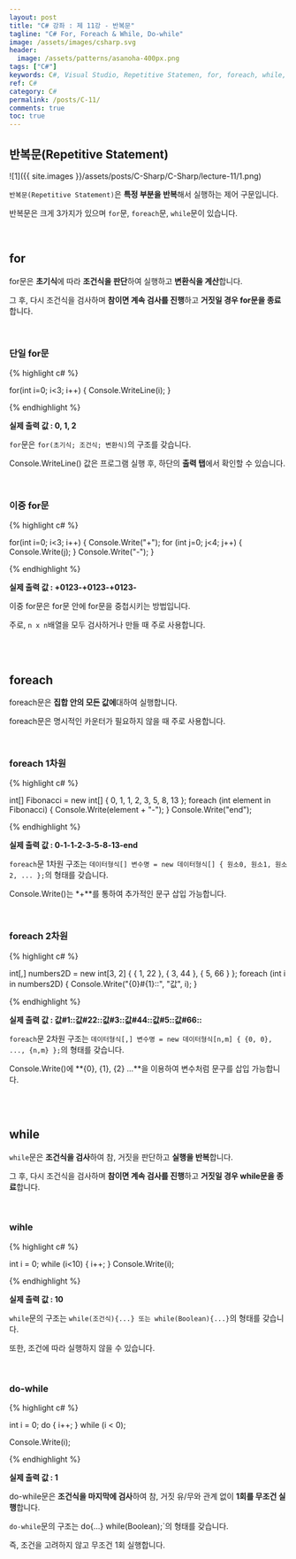 ```yaml
---
layout: post
title: "C# 강좌 : 제 11강 - 반복문"
tagline: "C# For, Foreach & While, Do-while"
image: /assets/images/csharp.svg
header:
  image: /assets/patterns/asanoha-400px.png
tags: ["C#"]
keywords: C#, Visual Studio, Repetitive Statemen, for, foreach, while, do-while
ref: C#
category: C#
permalink: /posts/C-11/
comments: true
toc: true
---
```


## 반복문(Repetitive Statement)

![1]({{ site.images }}/assets/posts/C-Sharp/C-Sharp/lecture-11/1.png)

`반복문(Repetitive Statement)`은 **특정 부분을 반복**해서 실행하는 제어 구문입니다.

반복문은 크게 3가지가 있으며 `for`문, `foreach`문, `while`문이 있습니다.

<br>

## for

for문은 **초기식**에 따라 **조건식을 판단**하여 실행하고 **변환식을 계산**합니다.

그 후, 다시 조건식을 검사하며 **참이면 계속 검사를 진행**하고 **거짓일 경우 for문을 종료**합니다.

<br>

### 단일 for문

{% highlight c# %}

for(int i=0; i<3; i++)
{
    Console.WriteLine(i);
}

{% endhighlight %}

**실제 출력 값 : 0, 1, 2**

`for`문은 `for(초기식; 조건식; 변환식)`의 구조를 갖습니다.

Console.WriteLine() 값은 프로그램 실행 후, 하단의 **출력 탭**에서 확인할 수 있습니다.

<br>

### 이중 for문

{% highlight c# %}

for(int i=0; i<3; i++)
{
    Console.Write("+");
    for (int j=0; j<4; j++)
    {
        Console.Write(j);
    }
    Console.Write("-");
}

{% endhighlight %}

**실제 출력 값 : +0123-+0123-+0123-**

이중 for문은 for문 안에 for문을 중첩시키는 방법입니다.

주로, `n x n`배열을 모두 검사하거나 만들 때 주로 사용합니다.

<br>
<br>

## foreach

foreach문은 **집합 안의 모든 값에**대하여 실행합니다.

foreach문은 명시적인 카운터가 필요하지 않을 때 주로 사용합니다.

<br>

### foreach 1차원

{% highlight c# %}

int[] Fibonacci = new int[] { 0, 1, 1, 2, 3, 5, 8, 13 };
foreach (int element in Fibonacci)
{
    Console.Write(element + "-");
}
Console.Write("end");

{% endhighlight %}

**실제 출력 값 : 0-1-1-2-3-5-8-13-end**

`foreach`문 1차원 구조는 `데이터형식[] 변수명 = new 데이터형식[] { 원소0, 원소1, 원소2, ... };`의 형태를 갖습니다.

Console.Write()는 *+**를 통하여 추가적인 문구 삽입 가능합니다.

<br>

### foreach 2차원

{% highlight c# %}

int[,] numbers2D = new int[3, 2] { { 1, 22 }, { 3, 44 }, { 5, 66 } };
foreach (int i in numbers2D)
{
    Console.Write("{0}#{1}::", "값", i);
}

{% endhighlight %}

**실제 출력 값 : 값#1::값#22::값#3::값#44::값#5::값#66::**

`foreach`문 2차원 구조는 `데이터형식[,] 변수명 = new 데이터형식[n,m] { {0, 0}, ..., {n,m} };`의 형태를 갖습니다.

Console.Write()에 **{0}, {1}, {2} ...**을 이용하여 변수처럼 문구를 삽입 가능합니다.

<br>
<br>

## while

`while`문은 **조건식을 검사**하여 참, 거짓을 판단하고 **실행을 반복**합니다.

그 후, 다시 조건식을 검사하며 **참이면 계속 검사를 진행**하고 **거짓일 경우 while문을 종료**합니다.

<br>

### wihle

{% highlight c# %}

int i = 0;
while (i<10)
{
    i++;
}
Console.Write(i);

{% endhighlight %}

**실제 출력 값 : 10**

`while`문의 구조는 `while(조건식){...} 또는 while(Boolean){...}`의 형태를 갖습니다.

또한, 조건에 따라 실행하지 않을 수 있습니다.

<br>

### do-while

{% highlight c# %}

int i = 0;
do
{
    i++;
} while (i < 0);

Console.Write(i);

{% endhighlight %}

**실제 출력 값 : 1**

do-while문은 **조건식을 마지막에 검사**하여 참, 거짓 유/무와 관계 없이 **1회를 무조건 실행**합니다.

`do-while`문의 구조는 do{...} while(Boolean);`의 형태를 갖습니다.

즉, 조건을 고려하지 않고 무조건 1회 실행합니다.
